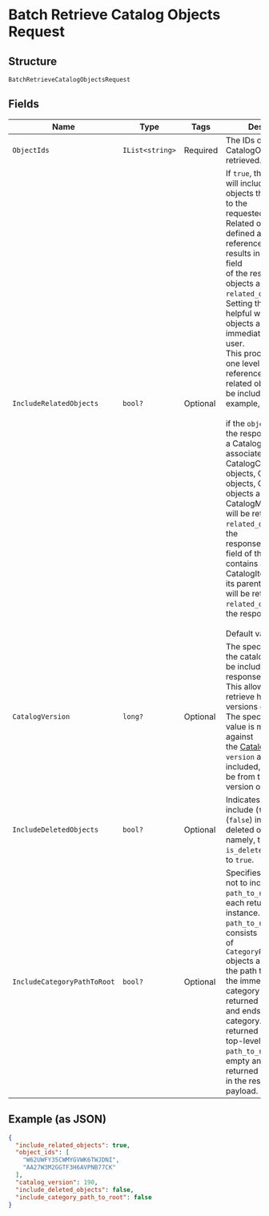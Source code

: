 
# Batch Retrieve Catalog Objects Request

## Structure

`BatchRetrieveCatalogObjectsRequest`

## Fields

| Name | Type | Tags | Description |
|  --- | --- | --- | --- |
| `ObjectIds` | `IList<string>` | Required | The IDs of the CatalogObjects to be retrieved. |
| `IncludeRelatedObjects` | `bool?` | Optional | If `true`, the response will include additional objects that are related to the<br>requested objects. Related objects are defined as any objects referenced by ID by the results in the `objects` field<br>of the response. These objects are put in the `related_objects` field. Setting this to `true` is<br>helpful when the objects are needed for immediate display to a user.<br>This process only goes one level deep. Objects referenced by the related objects will not be included. For example,<br><br>if the `objects` field of the response contains a CatalogItem, its associated<br>CatalogCategory objects, CatalogTax objects, CatalogImage objects and<br>CatalogModifierLists will be returned in the `related_objects` field of the<br>response. If the `objects` field of the response contains a CatalogItemVariation,<br>its parent CatalogItem will be returned in the `related_objects` field of<br>the response.<br><br>Default value: `false` |
| `CatalogVersion` | `long?` | Optional | The specific version of the catalog objects to be included in the response.<br>This allows you to retrieve historical versions of objects. The specified version value is matched against<br>the [CatalogObject](../../doc/models/catalog-object.md)s' `version` attribute. If not included, results will<br>be from the current version of the catalog. |
| `IncludeDeletedObjects` | `bool?` | Optional | Indicates whether to include (`true`) or not (`false`) in the response deleted objects, namely, those with the `is_deleted` attribute set to `true`. |
| `IncludeCategoryPathToRoot` | `bool?` | Optional | Specifies whether or not to include the `path_to_root` list for each returned category instance. The `path_to_root` list consists<br>of `CategoryPathToRootNode` objects and specifies the path that starts with the immediate parent category of the returned category<br>and ends with its root category. If the returned category is a top-level category, the `path_to_root` list is empty and is not returned<br>in the response payload. |

## Example (as JSON)

```json
{
  "include_related_objects": true,
  "object_ids": [
    "W62UWFY35CWMYGVWK6TWJDNI",
    "AA27W3M2GGTF3H6AVPNB77CK"
  ],
  "catalog_version": 190,
  "include_deleted_objects": false,
  "include_category_path_to_root": false
}
```

